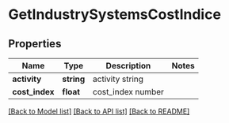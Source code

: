 # GetIndustrySystemsCostIndice

## Properties
Name | Type | Description | Notes
------------ | ------------- | ------------- | -------------
**activity** | **string** | activity string | 
**cost_index** | **float** | cost_index number | 

[[Back to Model list]](../../README.md#documentation-for-models) [[Back to API list]](../../README.md#documentation-for-api-endpoints) [[Back to README]](../../README.md)

